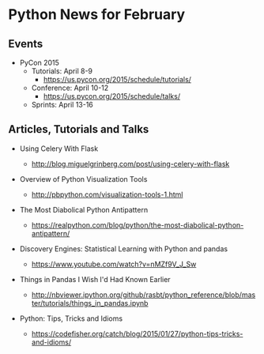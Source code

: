 # Python News for February

## Events

* PyCon 2015
	* Tutorials: April 8-9
		* https://us.pycon.org/2015/schedule/tutorials/
	* Conference: April 10-12
		* https://us.pycon.org/2015/schedule/talks/
	* Sprints: April 13-16

## Articles, Tutorials and Talks

* Using Celery With Flask
	* http://blog.miguelgrinberg.com/post/using-celery-with-flask

* Overview of Python Visualization Tools
	* http://pbpython.com/visualization-tools-1.html

* The Most Diabolical Python Antipattern
	* https://realpython.com/blog/python/the-most-diabolical-python-antipattern/

* Discovery Engines: Statistical Learning with Python and pandas
	* https://www.youtube.com/watch?v=nMZf9V_J_Sw

* Things in Pandas I Wish I'd Had Known Earlier
	* http://nbviewer.ipython.org/github/rasbt/python_reference/blob/master/tutorials/things_in_pandas.ipynb

* Python: Tips, Tricks and Idioms
	* https://codefisher.org/catch/blog/2015/01/27/python-tips-tricks-and-idioms/
